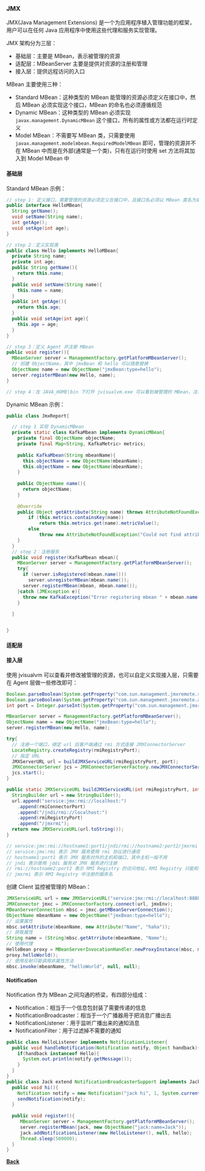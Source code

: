### JMX
JMX(Java Management Extensions) 是一个为应用程序植入管理功能的框架，用户可以在任何 Java 应用程序中使用这些代理和服务实现管理。

JMX 架构分为三层：
- 基础层：主要是 MBean，表示被管理的资源
- 适配层：MBeanServer 主要是提供对资源的注册和管理
- 接入层：提供远程访问的入口

MBean 主要使用三种：
- Standard MBean：这种类型的 MBean 能管理的资源必须定义在接口中，然后 MBean 必须实现这个接口，MBean 的命名也必须遵循规范
- Dynamic MBean：这种类型的 MBean 必须实现 ```javax.management.DynamicMBean``` 这个接口，所有的属性或方法都在运行时定义
- Model MBean：不需要写 MBean 类，只需要使用 ```javax.management.modelmbean.RequiredModelMBean``` 即可，管理的资源并不在 MBean 中而是在外部(通常是一个类)，只有在运行时使用 set 方法将其加入到 Model MBean 中

#### 基础层
Standard MBean 示例：
```java
// step 1: 定义接口，需要管理的资源必须定义在接口中，且接口名必须以 MBean 类名为前缀
public interface HelloMBean{
  String getName();
  void setName(String name);
  int getAge();
  void setAge(int age);
}

// step 2：定义实现类
public class Hello implements HelloMBean{
  private String name;
  private int age;
  public String getName(){
    return this.name;
  }
  public void setName(String name){
    this.name = name;
  }
  public int getAge(){
    return this.age;
  }
  public void setAge(int age){
    this.age = age;
  }
}

// step 3：定义 Agent 并注册 MBean
public void register(){
  MBeanServer server = ManagementFactory.getPlatformMBeanServer();
  // 创建 ObjectName，其中 jmxBean 和 hello 可以随意替换
  ObjectName name = new ObjectName("jmxBean:type=hello");
  server.registerMBean(new Hello, name);
}

// step 4：在 JAVA_HOME\bin 下打开 jvisualvm.exe 可以看到被管理的 MBean，注意可能需要安装 MBean 相关插件才能看到
```
Dynamic MBean 示例：
```java
public class JmxReport{

  // step 1 实现 DynamicMBean
  private static class KafkaMbean implements DynamicMBean{
    private final ObjectName objectName;
	private final Map<String, KafkaMetric> metrics;
	
	public KafkaMbean(String mbeanName){
	  this.objectName = new ObjectName(mbeanName);
	  this.objectName = new ObjectName(mbeanName);
	}
	
	public ObjectName name(){
	  return objectName;
	}
	
	@Override
	public Object getAttribute(String name) throws AttributeNotFoundException, MBeanException, ReflectionException {
		if (this.metrics.containsKey(name))
			return this.metrics.get(name).metricValue();
		else
			throw new AttributeNotFoundException("Could not find attribute " + name);
	}
  }
  // step 2：注册服务
  public void register(KafkaMbean mbean){
    MBeanServer server = ManagementFactory.getPlatformMBeanServer();
	try{
	  if (server.isRegistered(mbean.name()))
	    server.unregisterMBean(mbean.name());
	  server.registerMBean(mbean, mbean.name());
	}catch (JMException e){
	  throw new KafkaException("Error registering mbean " + mbean.name(), e);
	}
	
  }


}
```
#### 适配层
#### 接入层
使用 jvisualvm 可以查看并修改被管理的资源，也可以自定义实现接入层，只需要在 Agent 层做一些修改即可：
```java
Boolean.parseBoolean(System.getProperty("com.sun.management.jmxremote.ssl","false"));
Boolean.parseBoolean(System.getProperty("com.sun.management.jmxremote.authenticate", "false"));
int port = Integer.parseInt(System.getProperty("com.sun.management.jmxremote.port", "-1"));

MBeanServer server = ManagementFactory.getPlatformMBeanServer();
ObjectName name = new ObjectName("jmxBean:type=hello");
server.registerMBean(new Hello, name);

try{
  // 注册一个端口，绑定 url 后客户端通过 rmi 方式连接 JMXConnectorServer
  LocateRegistry.createRegistry(rmiRegistryPort);
  // 指定 URL
  JMXServerURL url = buildJMXServiceURL(rmiRegistryPort, port);
  JMXConnectorServer jcs = JMXConnectorServerFactory.newJMXConnectorServer(serviceUrl, jmxEnv, mbs);
  jcs.start();
}

public static JMXServiceURL buildJMXServiceURL(int rmiRegistryPort, int rmiConnectorPort){
  StringBuilder url = new StringBuilder();
  url.append("service:jmx:rmi://localhost:")
    .append(rmiConnectorPort)
	.append("/jndi/rmi://localhost:")
	.append(rmiRegistryPort)
	.append("/jmxrmi");
  return new JMXServiceURL(url.toString());
}

// service:jmx:rmi://hostname1:port1/jndi/rmi://hostname2:port2/jmxrmi
// service:jmx:rmi 表示 JMX 服务使用 rmi 协议进行通信
// hostname1:port1 表示 JMX 服务对外的主机和端口，其中主机一般不用
// jndi 表示使用 jddi 服务对 JMX 服务进行注册
// rmi://hostname2:port2 表示 RMI Registry 的访问地址，RMI Registry 只能和 JXM 服务在同一台机器上，因此 hostname2 只能是 JMX 服务的主机名
// jmxrmi 表示 RMI Registry 中注册的服务名
```
创建 Client 监控被管理的 MBean：
```java
JMXServiceURL url = new JMXServiceURL("service:jmx:rmi://localhost:8888/jndi/rmi://localhost:9999/jmxrmi");
JMXConnector jmxc = JMXConnectorFactory.connect(url, jmxEnv);
MBeanServerConnection mbsc = jmxc.getMBeanServerConnection();
ObjectName mbeanName = new ObjectName("jmxBean:type=hello");
// 设置属性
mbsc.setAttribute(mbeanName, new Attribute("Name", "haha"));
// 获取属性
String name = (String)mbsc.getAtrribute(mbeanName, "Name");
// 使用代理
HelloBean proxy = MBeanServerInvocationHandler.newProxyInstance(mbsc, mbeanName, HelloBean.class, false);
proxy.helloWorld();
// 使用反射只能调用非属性方法
mbsc.invoke(mbeanName, "helloWorld", null, null);
```
#### Notification
Notification 作为 MBean 之间沟通的桥梁，有四部分组成：
- Notification：相当于一个信息包封装了需要传递的信息
- NotificationBroadcaster：相当于一个广播器用于把消息广播出去
- NotificationListener：用于监听广播出来的通知消息
- NotificationFilter：用于过滤掉不需要的通知
```java
public class HelloListener implements NotificationListener{
  public void handleNotification(Notification notify, Object handback){
    if(handback instanceof Hello){
	  System.out.println(notify.getMessage());
	}
  }
}
public class Jack extend NotificationBroadcasterSupport implements JackMBean{
  public void hi(){
    Notification notify = new Notification("jack hi", 1, System.currentTimeMillis(), "jack");
	sendNotification(notify);
  }
  
  public void register(){
     MBeanServer server = ManagementFactory.getPlatformMBeanServer();
	 server.registerMBean(jack, new ObjectName("jack:name=Jack"));
     jack.addNotificationListener(new HelloListener(), null, hello);
     Thread.sleep(500000);
  }
}
```

**[Back](../)**